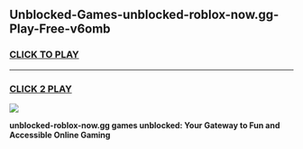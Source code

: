 
## Unblocked-Games-unblocked-roblox-now.gg-Play-Free-v6omb
<h3>
<a href="https://premium76.site?title=unblocked-roblox-now.gg&ref=21A">CLICK TO PLAY</a></h3>
<hr>

<h3>
<a href="https://premium76.site?title=unblocked-roblox-now.gg&ref=21A">CLICK 2 PLAY</a>
  
</h3>

<a href="https://premium76.site?title=unblocked-roblox-now.gg&ref=21A"><img src="https://clearcache.store/games.png"></a>


**unblocked-roblox-now.gg games unblocked: Your Gateway to Fun and Accessible Online Gaming**
